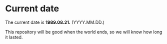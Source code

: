 # Current date

The current date is **1989.08.21.** (YYYY.MM.DD.)

This repository will be good when the world ends, so we will know how long it lasted.